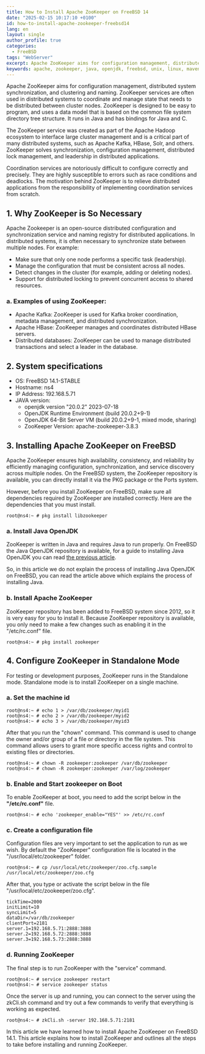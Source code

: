 ```yaml
---
title: How to Install Apache ZooKeeper on FreeBSD 14
date: "2025-02-15 10:17:10 +0100"
id: how-to-install-apache-zookeeper-freebsd14
lang: en
layout: single
author_profile: true
categories:
  - FreeBSD
tags: "WebServer"
excerpt: Apache ZooKeeper aims for configuration management, distributed system synchronization, and clustering and naming
keywords: apache, zookeeper, java, openjdk, freebsd, unix, linux, maven, development, kit, server
---
```


Apache ZooKeeper aims for configuration management, distributed system synchronization, and clustering and naming. ZooKeeper services are often used in distributed systems to coordinate and manage state that needs to be distributed between cluster nodes. ZooKeeper is designed to be easy to program, and uses a data model that is based on the common file system directory tree structure. It runs in Java and has bindings for Java and C.

The ZooKeeper service was created as part of the Apache Hadoop ecosystem to interface large cluster management and is a critical part of many distributed systems, such as Apache Kafka, HBase, Solr, and others. ZooKeeper solves synchronization, configuration management, distributed lock management, and leadership in distributed applications.

Coordination services are notoriously difficult to configure correctly and precisely. They are highly susceptible to errors such as race conditions and deadlocks. The motivation behind ZooKeeper is to relieve distributed applications from the responsibility of implementing coordination services from scratch.

## 1. Why ZooKeeper is So Necessary
Apache Zookeeper is an open-source distributed configuration and synchronization service and naming registry for distributed applications. In distributed systems, it is often necessary to synchronize state between multiple nodes. For example:
- Make sure that only one node performs a specific task (leadership).
- Manage the configuration that must be consistent across all nodes.
- Detect changes in the cluster (for example, adding or deleting nodes).
- Support for distributed locking to prevent concurrent access to shared resources.

### a. Examples of using ZooKeeper:
- Apache Kafka: ZooKeeper is used for Kafka broker coordination, metadata management, and distributed synchronization.
- Apache HBase: ZooKeeper manages and coordinates distributed HBase servers.
- Distributed databases: ZooKeeper can be used to manage distributed transactions and select a leader in the database.

## 2. System specifications
- OS: FreeBSD 14.1-STABLE
- Hostname: ns4
- IP Address: 192.168.5.71
- JAVA version: 
	- openjdk version "20.0.2" 2023-07-18
	- OpenJDK Runtime Environment (build 20.0.2+9-1)
	- OpenJDK 64-Bit Server VM (build 20.0.2+9-1, mixed mode, sharing)
	- ZooKeeper Version: apache-zookeeper-3.8.3

## 3. Installing Apache ZooKeeper on FreeBSD

Apache ZooKeeper ensures high availability, consistency, and reliability by efficiently managing configuration, synchronization, and service discovery across multiple nodes. On the FreeBSD system, the ZooKeeper repository is available, you can directly install it via the PKG package or the Ports system.

However, before you install ZooKeeper on FreeBSD, make sure all dependencies required by ZooKeeper are installed correctly. Here are the dependencies that you must install.

```
root@ns4:~ # pkg install libzookeeper
```

### a. Install Java OpenJDK
ZooKeeper is written in Java and requires Java to run properly. On FreeBSD the Java OpenJDK repository is available, for a guide to installing Java OpenJDK you can read [the previous article](https://penaadventure.com/en/freebsd/2025/02/14/installing-java-openjdk20-on-freebsd14.1stable/).

So, in this article we do not explain the process of installing Java OpenJDK on FreeBSD, you can read the article above which explains the process of installing Java.

### b. Install Apache ZooKeeper
ZooKeeper repository has been added to FreeBSD system since 2012, so it is very easy for you to install it. Because ZooKeeper repository is available, you only need to make a few changes such as enabling it in the "/etc/rc.conf" file.

```
root@ns4:~ # pkg install zookeeper
```

## 4. Configure ZooKeeper in Standalone Mode
For testing or development purposes, ZooKeeper runs in the Standalone mode. Standalone mode is to install ZooKeeper on a single machine.

### a. Set the machine id

```
root@ns4:~ # echo 1 > /var/db/zookeeper/myid1
root@ns4:~ # echo 2 > /var/db/zookeeper/myid2
root@ns4:~ # echo 3 > /var/db/zookeeper/myid3
```

After that you run the "chown" command. This command is used to change the owner and/or group of a file or directory in the file system. This command allows users to grant more specific access rights and control to existing files or directories.

```
root@ns4:~ # chown -R zookeeper:zookeeper /var/db/zookeeper
root@ns4:~ # chown -R zookeeper:zookeeper /var/log/zookeeper
```

### b. Enable and Start zookeeper on Boot
To enable ZooKeeper at boot, you need to add the script below in the **"/etc/rc.conf"** file.

```
root@ns4:~ # echo 'zookeeper_enable="YES"' >> /etc/rc.conf
```

### c. Create a configuration file
Configuration files are very important to set the application to run as we wish. By default the "ZooKeeper" configuration file is located in the "/usr/local/etc/zookeeper" folder.

```
root@ns4:~ # cp /usr/local/etc/zookeeper/zoo.cfg.sample /usr/local/etc/zookeeper/zoo.cfg
```

After that, you type or activate the script below in the file "/usr/local/etc/zookeeper/zoo.cfg".

```
tickTime=2000
initLimit=10
syncLimit=5
dataDir=/var/db/zookeeper
clientPort=2181
server.1=192.168.5.71:2888:3888
server.2=192.168.5.72:2888:3888
server.3=192.168.5.73:2888:3888
```

### d. Running ZooKeeper
The final step is to run ZooKeeper with the "service" command.

```
root@ns4:~ # service zookeeper restart
root@ns4:~ # service zookeeper status
```

Once the server is up and running, you can connect to the server using the zkCli.sh command
and try out a few commands to verify that everything is working as expected.

```
root@ns4:~ # zkCli.sh -server 192.168.5.71:2181
```

In this article we have learned how to install Apache ZooKeeper on FreeBSD 14.1. This article explains how to install ZooKeeper and outlines all the steps to take before installing and running ZooKeeper.
